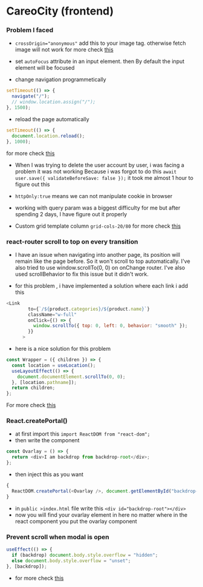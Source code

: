 # CareoCity (frontend)

### Problem I faced

- `crossOrigin="anonymous"` add this to your image tag. otherwise fetch image will not work for more check [this](https://stackoverflow.com/questions/70695881/neterr-blocked-by-response-notsameoriginafterdefaultedtosameoriginbycoep-200)

- set `autoFocus` attribute in an input element. then By default the input element will be focused

- change navigation programmetically

```js
setTimeout(() => {
  navigate("/");
  // window.location.assign("/");
}, 1500);
```

- reload the page automatically

```js
setTimeout(() => {
  document.location.reload();
}, 1000);
```

for more check [this](https://www.freecodecamp.org/news/refresh-the-page-in-javascript-js-reload-window-tutorial/)

- When I was trying to delete the user account by user, i was facing a problem it was not working
  Because i was forgot to do this `await user.save({ validateBeforeSave: false });`
  it took me almost 1 hour to figure out this

- `httpOnly:true` means we can not manipulate cookie in browser

- working with query param was a biggest difficulty for me but after spending 2 days,
  I have figure out it properly

- Custom grid template column `grid-cols-20/80` for more check [this](https://stackoverflow.com/questions/67242334/tailwind-css-how-to-make-a-grid-with-two-columns-where-the-1st-column-has-20)

### react-router scroll to top on every transition

- I have an issue when navigating into another page, its position will remain like the page before. So it won't
  scroll to top automatically. I've also tried to use window.scrollTo(0, 0) on onChange router. I've also used
  scrollBehavior to fix this issue but it didn't work.

- for this problem , i have implemented a solution where each link i add this

```js
<Link
        to={`/${product.categories}/${product.name}`}
        className="w-full"
        onClick={() => {
          window.scrollTo({ top: 0, left: 0, behavior: "smooth" });
        }}
      >

```

- here is a nice solution for this problem

```js
const Wrapper = ({ children }) => {
  const location = useLocation();
  useLayoutEffect(() => {
    document.documentElement.scrollTo(0, 0);
  }, [location.pathname]);
  return children;
};
```

For more check [this](https://stackoverflow.com/questions/36904185/react-router-scroll-to-top-on-every-transition)

### React.createPortal()

- at first import this `import ReactDOM from "react-dom";`
- then write the component

```js
const Ovarlay = () => {
  return <div>I am backdrop from backdrop-root</div>;
};
```

- then inject this as you want

```js
{
  ReactDOM.createPortal(<Ovarlay />, document.getElementById("backdrop-root"));
}
```

- in `public >index.html` file write this `<div id="backdrop-root"></div>`
- now you will find your ovarlay element in here no matter
  where in the react component you put the ovarlay component

### Prevent scroll when modal is open

```js
useEffect(() => {
  if (backdrop) document.body.style.overflow = "hidden";
  else document.body.style.overflow = "unset";
}, [backdrop]);
```

- for more check [this](https://stackoverflow.com/questions/54989513/react-prevent-scroll-when-modal-is-open)
